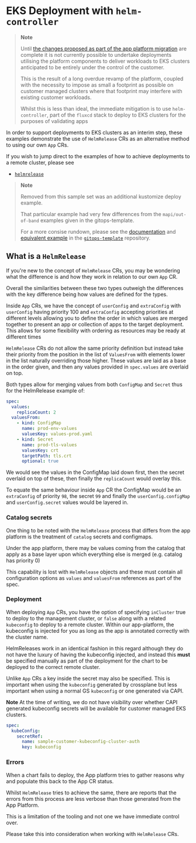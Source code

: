 # EKS Deployment with `helm-controller`

> **Note**
>
> Until [the changes proposed as part of the app platform migration](https://github.com/giantswarm/giantswarm/blob/f15f532b39310b8e6cc06a192605d507a672eeee/content/docs/dev-and-releng/chart-operator-to-helm-controller-migration/_index.md)
> are complete it is not currently possible to undertake deployments utilising
> the platform components to deliver workloads to EKS clusters anticipated to
> be entirely under the control of the customer.
>
> This is the result of a long overdue revamp of the platform, coupled with the
> necessity to impose as small a footprint as possible on customer managed
> clusters where that footprint may interfere with existing customer workloads.
>
> Whilst this is less than ideal, the immediate mitigation is to use
> `helm-controller`, part of the `fluxcd` stack to deploy to EKS clusters for
> the purposes of validating apps

In order to support deployments to EKS clusters as an interim step, these
examples demonstrate the use of `HelmRelease` CRs as an alternative method to
using our own `App` CRs.

If you wish to jump direct to the examples of how to achieve deployments to a
remote cluster, please see

- [`helmrelease`](./helmrelease/)

> **Note**
>
> Removed from this sample set was an additional kustomize deploy example.
>
> That particular example had very few differences from the `mapi/out-of-band`
> examples given in the gitops-template.
>
> For a more consise rundown, please see the [documentation](https://github.com/giantswarm/gitops-template/blob/main/docs/repo_structure.md#mapi-and-out-of-band)
> and [equivalent example](https://github.com/giantswarm/gitops-template/blob/main/management-clusters/MC_NAME/organizations/ORG_NAME/workload-clusters/WC_NAME_OUT_OF_BAND_NO_FLUX_APP-direct.yaml)
> in the [`gitops-template`](https://github.com/giantswarm/gitops-template/tree/main) repository.

## What is a `HelmRelease`

If you're new to the concept of `HelmRelease` CRs, you may be wondering what the
difference is and how they work in relation to our own `App` CR.

Overall the similarities between these two types outweigh the differences with
the key difference being how values are defined for the types.

Inside `App` CRs, we have the concept of `userConfig` and `extraConfig` with
`userConfig` having priority 100 and `extraConfig` accepting priorities at
different levels allowing you to define the order in which values are merged
together to present an app or collection of apps to the target deployment. This
allows for some flexibility with ordering as resources may be ready at different
times

`HelmRelease` CRs do not allow the same priority definition but instead
take their priority from the position in the list of `ValuesFrom` with elements
lower in the list naturally overriding those higher. These values are laid as
a base in the order given, and then any values provided in `spec.values` are
overlaid on top.

Both types allow for merging values from both `ConfigMap` and `Secret` thus for
the HelmRelease example of:

```yaml
spec:
  values:
    replicaCount: 2
  valuesFrom:
    - kind: ConfigMap
      name: prod-env-values
      valuesKey: values-prod.yaml
    - kind: Secret
      name: prod-tls-values
      valuesKey: crt
      targetPath: tls.crt
      optional: true
```

We would see the values in the ConfigMap laid down first, then the secret
overlaid on top of these, then finally the `replicaCount` would overlay this.

To equate the same behaviour inside `App` CR the ConfigMap would be an
`extraConfig` of priority `98`, the secret `99` and finally the `userConfig.configMap`
and `userConfig.secret` values would be layered in.

### Catalog secrets

One thing to be noted with the `HelmRelease` process that differs from the app
platform is the treatment of `catalog` secrets and configmaps.

Under the app platform, there may be values coming from the catalog that apply
as a base layer upon which everything else is merged (e.g. catalog has 
priority 0)

This capability is lost with `HelmRelease` objects and these must contain all
configuration options as `values` and `valuesFrom` references as part of the 
spec.

### Deployment

When deploying `App` CRs, you have the option of specifying `inCluster` true to
deploy to the management cluster, or `false` along with a related `kubeconfig`
to deploy to a remote cluster. Within our app-platform, the kubeconfig is
injected for you as long as the app is annotated correctly with the cluster
name.

HelmReleases work in an identical fashion in this regard although they do not
have the luxury of having the kubeconfig injected, and instead this **must**
be specified manually as part of the deployment for the chart to be deployed
to the correct remote cluster.

Unlike `App` CRs a key inside the secret may also be specified. This is
important when using the `kubeconfig` generated by crossplane but less important
when using a normal GS `kubeconfig` or one generated via CAPI.

**Note** At the time of writing, we do not have visibility over whether CAPI
generated kubeconfig secrets will be available for customer managed EKS clusters.

```yaml
spec:
  kubeConfig:
    secretRef:
      name: sample-customer-kubeconfig-cluster-auth
      key: kubeconfig
```

### Errors

When a chart fails to deploy, the App platform tries to gather reasons why and
populate this back to the App CR status.

Whilst `HelmRelease` tries to achieve the same, there are reports that the errors
from this process are less verbose than those generated from the App Platform.

This is a limitation of the tooling and not one we have immediate control over.

Please take this into consideration when working with `HelmRelease` CRs.
